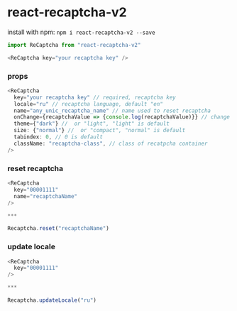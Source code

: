 # react-recaptcha-v2

install with npm: `npm i react-recaptcha-v2 --save`

```javascript
import ReCaptcha from "react-recaptcha-v2"

<ReCaptcha key="your recaptcha key" />
```

### props

```javascript
<ReCaptcha
  key="your recaptcha key" // required, recaptcha key
  locale="ru" // recaptcha language, default "en"
  name="any_unic_recaptcha_name" // name used to reset recaptcha
  onChange={recaptchaValue => {console.log(recaptchaValue)}} // change handler
  theme={"dark"} //  or "light", "light" is default
  size: {"normal"} //  or "compact", "normal" is default
  tabindex: 0, // 0 is default
  className: "recaptcha-class", // class of recatpcha container
/>
```

### reset recaptcha

```javascript
<ReCaptcha
  key="00001111"
  name="recaptchaName"
/>

***

Recaptcha.reset("recaptchaName")
```

### update locale

```javascript
<ReCaptcha
  key="00001111"
/>

***

Recaptcha.updateLocale("ru")
```
